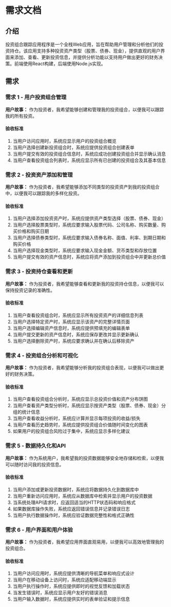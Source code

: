 # 需求文档

## 介绍

投资组合跟踪应用程序是一个全栈Web应用，旨在帮助用户管理和分析他们的投资持仓。该应用支持多种投资资产类型（股票、债券、现金），提供直观的用户界面来添加、查看、更新投资信息，并提供分析功能以支持用户做出更好的财务决策。前端使用React构建，后端使用Node.js实现。

## 需求

### 需求 1 - 用户投资组合管理

**用户故事：** 作为投资者，我希望能够创建和管理我的投资组合，以便我可以跟踪我的所有投资。

#### 验收标准

1. 当用户访问应用时，系统应显示用户的投资组合概览
2. 当用户选择创建新投资组合时，系统应提供投资组合创建表单
3. 当用户提交有效的投资组合信息时，系统应成功创建投资组合并显示确认消息
4. 当用户查看投资组合列表时，系统应显示所有已创建的投资组合及其基本信息

### 需求 2 - 投资资产添加和管理

**用户故事：** 作为投资者，我希望能够添加不同类型的投资资产到我的投资组合中，以便我可以跟踪我的多样化投资。

#### 验收标准

1. 当用户选择添加投资资产时，系统应提供资产类型选择（股票、债券、现金）
2. 当用户选择股票类型时，系统应要求输入股票代码、公司名称、购买数量、购买价格和购买日期
3. 当用户选择债券类型时，系统应要求输入债券名称、面值、利率、到期日期和购买价格
4. 当用户选择现金类型时，系统应要求输入现金金额、货币类型和存放位置
5. 当用户提交有效的资产信息时，系统应将资产添加到投资组合中并更新总价值

### 需求 3 - 投资持仓查看和更新

**用户故事：** 作为投资者，我希望能够查看和更新我的投资持仓信息，以便我可以保持投资记录的准确性。

#### 验收标准

1. 当用户查看投资组合时，系统应显示所有投资资产的详细信息列表
2. 当用户选择特定资产时，系统应显示该资产的完整详情页面
3. 当用户选择编辑资产信息时，系统应提供预填充的编辑表单
4. 当用户提交更新的资产信息时，系统应保存更改并显示更新确认
5. 当用户选择删除资产时，系统应要求确认并在确认后移除资产

### 需求 4 - 投资组合分析和可视化

**用户故事：** 作为投资者，我希望能够分析我的投资组合表现，以便我可以做出更好的财务决策。

#### 验收标准

1. 当用户查看投资组合分析时，系统应显示总投资价值和资产分布饼图
2. 当用户查看资产类型分析时，系统应显示按资产类型（股票、债券、现金）分组的统计信息
3. 当用户查看收益分析时，系统应计算并显示每项投资的收益/损失
4. 当用户查看历史趋势时，系统应提供投资组合价值随时间变化的图表
5. 如果用户的投资组合风险过于集中，系统应显示多样化建议

### 需求 5 - 数据持久化和API

**用户故事：** 作为系统用户，我希望我的投资数据能够安全地存储和检索，以便我可以随时访问我的投资信息。

#### 验收标准

1. 当用户添加或更新投资数据时，系统应将数据持久化到数据库中
2. 当用户重新访问应用时，系统应从数据库中检索并显示用户的投资数据
3. 当系统处理API请求时，应返回适当的HTTP状态码和响应格式
4. 如果数据库操作失败，系统应返回错误信息并记录错误日志
5. 当用户执行数据操作时，系统应验证数据完整性和格式正确性

### 需求 6 - 用户界面和用户体验

**用户故事：** 作为投资者，我希望应用界面直观易用，以便我可以高效地管理我的投资组合。

#### 验收标准

1. 当用户访问应用时，系统应提供清晰的导航菜单和响应式设计
2. 当用户在移动设备上访问时，系统应适配移动端显示
3. 当用户执行操作时，系统应提供即时的视觉反馈和加载状态
4. 当发生错误时，系统应显示用户友好的错误消息
5. 当用户输入数据时，系统应提供实时的表单验证和提示信息
